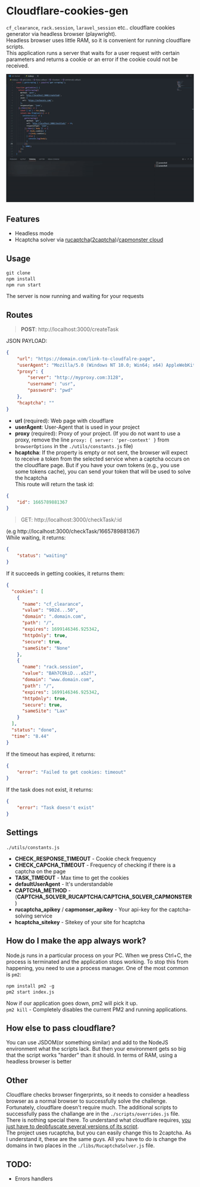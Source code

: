 # Cloudflare-cookies-gen
`cf_clearance`, `rack.session`, `laravel_session` etc.. cloudflare cookies generator via headless browser (playwright).  
Headless browser uses little RAM, so it is convenient for running cloudflare scripts.  
This application runs a server that waits for a user request with certain parameters and returns a cookie or an error if the cookie could not be received.
<p align="center">
  <img src="./repo/cloudflare-cookies-gen.gif">
</p>  

## Features
- Headless mode
- Hcaptcha solver via [rucaptcha](https://rucaptcha.com/ "rucaptcha")([2captcha](https://2captcha.com/ "2captcha"))/[capmonster cloud](https://capmonster.cloud/ "capmonster cloud")

## Usage
```
git clone
npm install
npm run start
```
The server is now running and waiting for your requests


## Routes
> **POST**: http://localhost:3000/createTask  

JSON PAYLOAD:
```JSON
{
    "url": "https://domain.com/link-to-cloudfalre-page",
    "userAgent": "Mozilla/5.0 (Windows NT 10.0; Win64; x64) AppleWebKit/537.36 (KHTML, like Gecko) Chrome/105.0.0.0 Safari/537.36",
    "proxy": {
        "server": "http://myproxy.com:3128",
        "username": "usr",
        "password": "pwd"
    },
    "hcaptcha": ""
}
```
- **url** (required): Web page with cloudflare
- **userAgent**: User-Agent that is used in your project
- **proxy** (required): Proxy of your project. (If you do not want to use a proxy, remove the line `proxy: { server: 'per-context' }` from `browserOptions` in the `./utils/constants.js` file)
- **hcaptcha**: If the property is empty or not sent, the browser will expect to receive a token from the selected service when a captcha occurs on the cloudflare page. But if you have your own tokens (e.g., you use some tokens cache), you can send your token that will be used to solve the hcaptcha  
This route will return the task id: 
```JSON
{
    "id": 1665789881367
}
```  

> GET: http://localhost:3000/checkTask/:id 

(e.g http://localhost:3000/checkTask/1665789881367)  
While waiting, it returns:
```JSON
{
    "status": "waiting"
}
```
If it succeeds in getting cookies, it returns them:
```JSON
{
  "cookies": [
    {
      "name": "cf_clearance",
      "value": "902d...50",
      "domain": ".domain.com",
      "path": "/",
      "expires": 1699146346.925342,
      "httpOnly": true,
      "secure": true,
      "sameSite": "None"
    },
    {
      "name": "rack.session",
      "value": "BAh7C0kiD...a52f",
      "domain": "www.domain.com",
      "path": "/",
      "expires": 1699146346.925342,
      "httpOnly": true,
      "secure": true,
      "sameSite": "Lax"
    }
  ],
  "status": "done",
  "time": "8.44"
}
```
If the timeout has expired, it returns:
```JSON
{
    "error": "Failed to get cookies: timeout"
}
```
If the task does not exist, it returns:
```JSON
{
    "error": "Task doesn't exist"
}
```
## Settings  
`./utils/constants.js`

- **CHECK_RESPONSE_TIMEOUT** - Cookie check frequency
- **CHECK_CAPCHA_TIMEOUT** - Frequency of checking if there is a captcha on the page
- **TASK_TIMEOUT** - Max time to get the cookies
- **defaultUserAgent** - It's understandable
- **CAPTCHA_METHOD** - (**CAPTCHA_SOLVER_RUCAPTCHA**/**CAPTCHA_SOLVER_CAPMONSTER**)
- **rucaptcha_apikey** / **capmonser_apikey** - Your api-key for the captcha-solving service
- **hcaptcha_sitekey** - Sitekey of your site for hcaptcha  

## How do I make the app always work?
Node.js runs in a particular process on your PC. When we press Ctrl+C, the process is terminated and the application stops working. To stop this from happening, you need to use a process manager. One of the most common is `pm2`:
```
npm install pm2 -g 
pm2 start index.js
```
Now if our application goes down, pm2 will pick it up.  
```pm2 kill``` - Completely disables the current PM2 and running applications.

## How else to pass cloudflare?  
You can use JSDOM(or something similar) and add to the NodeJS environment what the scripts lack. But then your environment gets so big that the script works "harder" than it should. In terms of RAM, using a headless browser is better

## Other
Cloudflare checks browser fingerprints, so it needs to consider a headless browser as a normal browser to successfully solve the challenge. Fortunately, cloudflare doesn't require much. The additional scripts to successfully pass the challange are in the `./scripts/overrides.js` file. There is nothing special there. To understand what cloudflare requires, [you just have to deobfuscate several versions of its script](https://github.com/rastvl/cloudflare-main-challenge-deobfuscator "deobfuscate").  
The project uses rucaptcha, but you can easily change this to 2captcha. As I understand it, these are the same guys. All you have to do is change the domains in two places in the `./libs/RucaptchaSolver.js` file.  


## TODO:
- Errors handlers
